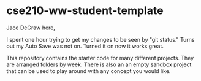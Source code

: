 # cse210-ww-student-template
Jace DeGraw here,

I spent one hour trying to get my changes to be seen by "git status." Turns out my Auto Save was not on. Turned it on now it works great.

This repository contains the starter code for many different projects. They are arranged folders by week. There is also an an empty sandbox project that can be used to play around with any concept you would like.